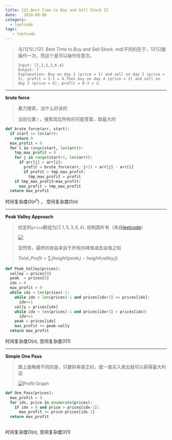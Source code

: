 ```yaml
---
title: 122.Best Time to Buy and Sell Stock II
date:   2018-09-06
category: 
  - leetcode
tags: 
   - leetcode
---
```



> 与[121](./121. Best Time to Buy and Sell Stock .md)不同的在于，121只能操作一次，而这个是可以操作任意次。
>
> ```
> Input: [7,1,5,3,6,4]
> Output: 7
> Explanation: Buy on day 2 (price = 1) and sell on day 3 (price = 5), profit = 5-1 = 4.Then buy on day 4 (price = 3) and sell on day 5 (price = 6), profit = 6-3 = 3.
> ```

----

**brute force**

> 暴力搜索，没什么好说的
>
> 当前位置 $i$ ，搜索其后所有的可能答案，取最大的

```python
def brute_force(arr, start):
  if start >= len(arr):
    return 0
  max_profit = 0
  for i in range(start, len(arr)):
    tmp_max_profit = 0
    for j in range(start+1, len(arr)):
      if arr[j] > arr[i]:
        profit = brute_force(arr, j+1) + arr[j] - arr[i]
        if profit > tmp_max_profit:
          tmp_max_profit = profit
    if tmp_max_profit>max_profit:
      max_profit = tmp_max_profit
  return max_profit
```

时间复杂度$O(n^n)$ ， 空间复杂度$O(n)$

-----

 **Peak Valley Approach**

> 给定的`price`数组为$[7, 1, 5, 3, 6, 4]$. 绘制图片有（来自[leetcode](https://leetcode.com/media/original_images/122_maxprofit_1.PNG)）
>
> ![](https://leetcode.com/media/original_images/122_maxprofit_1.PNG)
>
> 显然有，最终的收益来自于所有的峰值减去谷值之和
>
> $Total\_Profit = \sum_i(height(peak_i)-height(valley_i))$

```python
def Peak_Valley(prices):
  valley = prices[0]
  peak  = prices[0]
  idx = 0
  max_profit = 0
  while idx < len(prices)-1:
    while idx < len(prices)-1 and prices[idx+1] <= prices[idx]:
      idx+=1
    vally = prices[idx]
    while idx < len(prices)-1 and prices[idx+1] > prices[idx]:
      idx+=1
    peak = prices[idx]
    max_profit += peak-vally
  return max_profit
```

时间复杂度$O(n)$, 空间复杂度$O(1)$

---

**Simple One Pass**

> 跟上面略微不同的是，只要斜率是正的，就一直买入卖出就可以获得最大利润
>
> ![Profit Graph](https://leetcode.com/media/original_images/122_maxprofit_2.PNG)

```python
def One_Pass(prices):
  max_profit = 0
  for idx, price in enumerate(prices):
    if idx > 0 and price > prices[idx-1]:
      max_profit += price-prices[idx-1]
  return max_profit
        
```

时间复杂度$O(n)$, 空间复杂度$O(1)$